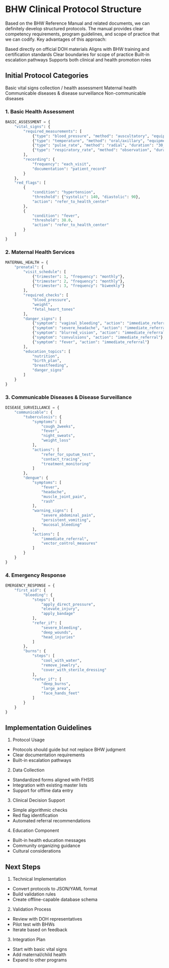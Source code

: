 # BHW Clinical Protocol Structure
Based on the BHW Reference Manual and related documents, we can definitely develop structured protocols. The manual provides clear competency requirements, program guidelines, and scope of practice that we can codify.
Key advantages of this approach:

Based directly on official DOH materials
Aligns with BHW training and certification standards
Clear boundaries for scope of practice
Built-in escalation pathways
Supports both clinical and health promotion roles

## Initial Protocol Categories
Basic vital signs collection / health assessment
Maternal health 
Communicable diseases & disease surveillance
Non-communicable diseases

### 1. Basic Health Assessment
```python
BASIC_ASSESSMENT = {
    "vital_signs": {
        "required_measurements": [
            {"type": "blood_pressure", "method": "auscultatory", "equipment": "aneroid sphygmomanometer"},
            {"type": "temperature", "method": "oral/axillary", "equipment": "thermometer"},
            {"type": "pulse_rate", "method": "radial", "duration": "30_seconds"},
            {"type": "respiratory_rate", "method": "observation", "duration": "30_seconds"}
        ],
        "recording": {
            "frequency": "each_visit",
            "documentation": "patient_record"
        }
    },
    "red_flags": [
        {
            "condition": "hypertension",
            "threshold": {"systolic": 140, "diastolic": 90},
            "action": "refer_to_health_center"
        },
        {
            "condition": "fever",
            "threshold": 38.0,
            "action": "refer_to_health_center"
        }
    ]
}
```

### 2. Maternal Health Services
```python
MATERNAL_HEALTH = {
    "prenatal": {
        "visit_schedule": [
            {"trimester": 1, "frequency": "monthly"},
            {"trimester": 2, "frequency": "monthly"},
            {"trimester": 3, "frequency": "biweekly"}
        ],
        "required_checks": [
            "blood_pressure",
            "weight",
            "fetal_heart_tones"
        ],
        "danger_signs": [
            {"symptom": "vaginal_bleeding", "action": "immediate_referral"},
            {"symptom": "severe_headache", "action": "immediate_referral"},
            {"symptom": "blurred_vision", "action": "immediate_referral"},
            {"symptom": "convulsions", "action": "immediate_referral"},
            {"symptom": "fever", "action": "immediate_referral"}
        ],
        "education_topics": [
            "nutrition",
            "birth_plan",
            "breastfeeding",
            "danger_signs"
        ]
    }
}
```
### 3. Communicable Diseases & Disease Surveillance
```python
DISEASE_SURVEILLANCE = {
    "communicable": {
        "tuberculosis": {
            "symptoms": [
                "cough_2weeks",
                "fever",
                "night_sweats",
                "weight_loss"
            ],
            "actions": [
                "refer_for_sputum_test",
                "contact_tracing",
                "treatment_monitoring"
            ]
        },
        "dengue": {
            "symptoms": [
                "fever",
                "headache",
                "muscle_joint_pain",
                "rash"
            ],
            "warning_signs": [
                "severe_abdominal_pain",
                "persistent_vomiting",
                "mucosal_bleeding"
            ],
            "actions": [
                "immediate_referral",
                "vector_control_measures"
            ]
        }
    }
}
```

### 4. Emergency Response
```python
EMERGENCY_RESPONSE = {
    "first_aid": {
        "bleeding": {
            "steps": [
                "apply_direct_pressure",
                "elevate_injury",
                "apply_bandage"
            ],
            "refer_if": [
                "severe_bleeding",
                "deep_wounds",
                "head_injuries"
            ]
        },
        "burns": {
            "steps": [
                "cool_with_water",
                "remove_jewelry",
                "cover_with_sterile_dressing"
            ],
            "refer_if": [
                "deep_burns",
                "large_area",
                "face_hands_feet"
            ]
        }
    }
}
```

## Implementation Guidelines

1. Protocol Usage
- Protocols should guide but not replace BHW judgment
- Clear documentation requirements
- Built-in escalation pathways

2. Data Collection
- Standardized forms aligned with FHSIS
- Integration with existing master lists
- Support for offline data entry

3. Clinical Decision Support
- Simple algorithmic checks
- Red flag identification
- Automated referral recommendations

4. Education Component
- Built-in health education messages
- Community organizing guidance
- Cultural considerations

## Next Steps

1. Technical Implementation
- Convert protocols to JSON/YAML format
- Build validation rules
- Create offline-capable database schema

2. Validation Process
- Review with DOH representatives
- Pilot test with BHWs
- Iterate based on feedback

3. Integration Plan
- Start with basic vital signs
- Add maternal/child health
- Expand to other programs